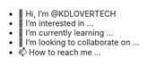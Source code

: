 - 👋 Hi, I’m @KDLOVERTECH
- 👀 I’m interested in ...
- 🌱 I’m currently learning ...
- 💞️ I’m looking to collaborate on ...
- 📫 How to reach me ...

<!---
KDLOVERTECH/KDLOVERTECH is a ✨ special ✨ repository because its `README.md` (this file) appears on your GitHub profile.
You can click the Preview link to take a look at your changes.
--->


















